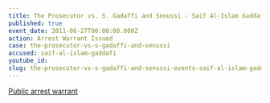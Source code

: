 ```yaml
---
title: The Prosecutor vs. S. Gadaffi and Senussi - Saif Al-Islam Gaddafi - Arrest Warrant
published: true
event_date: 2011-06-27T00:00:00.000Z
action: Arrest Warrant Issued
case: the-prosecutor-vs-s-gadaffi-and-senussi
accused: saif-al-islam-gaddafi
youtube_id:
slug: the-prosecutor-vs-s-gadaffi-and-senussi-events-saif-al-islam-gaddafi-arrest-warrant-
---
```



[Public arrest warrant](https://www.icc-cpi.int/Pages/record.aspx?docNo=ICC-01/11-13)